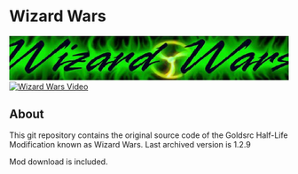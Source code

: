 # Wizard Wars

![Image](https://github.com/2cwldys/wizard-wars/blob/master/git-images/ww_header.jpg)
[![Wizard Wars Video](https://img.youtube.com/vi/p4kqHXLY6W4/0.jpg)](https://www.youtube.com/watch?v=p4kqHXLY6W4)

## About
This git repository contains the original source code of the Goldsrc Half-Life Modification known as Wizard Wars.
Last archived version is 1.2.9

Mod download is included.
